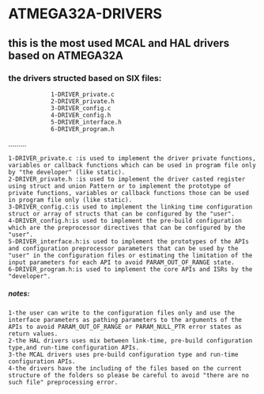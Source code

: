   # ATMEGA32A-DRIVERS
  ## this is the most used MCAL and HAL drivers based on ATMEGA32A
  ### the drivers structed based on SIX files:
                1-DRIVER_private.c
                2-DRIVER_private.h
                3-DRIVER_config.c
                4-DRIVER_config.h
                5-DRIVER_interface.h
                6-DRIVER_program.h
.........

    1-DRIVER_private.c :is used to implement the driver private functions, variables or callback functions which can be used in program file only by "the developer" (like static).
    2-DRIVER_private.h :is used to implement the driver casted register using struct and union Pattern or to implement the prototype of private functions, variables or callback functions those can be used in program file only (like static).
    3-DRIVER_config.c:is used to implement the linking time configuration struct or array of structs that can be configured by the "user".
    4-DRIVER_config.h:is used to implement the pre-build configuration which are the preprocessor directives that can be configured by the "user".
    5-DRIVER_interface.h:is used to implement the prototypes of the APIs and configuration preprocessor parameters that can be used by the "user" in the configuration files or estimating the limitation of the input parameters for each API to avoid PARAM_OUT_OF_RANGE state.
    6-DRIVER_program.h:is used to implement the core APIs and ISRs by the "developer".


##### notes:
 
    1-the user can write to the configuration files only and use the interface parameters as pathing parameters to the arguments of the APIs to avoid PARAM_OUT_OF_RANGE or PARAM_NULL_PTR error states as return values.    
    2-the HAL drivers uses mix between link-time, pre-build configuration type,and run-time configuration APIs.   
    3-the MCAL drivers uses pre-build configuration type and run-time configuration APIs.   
    4-the drivers have the including of the files based on the current structure of the folders so please be careful to avoid "there are no such file" preprocessing error.
                         
